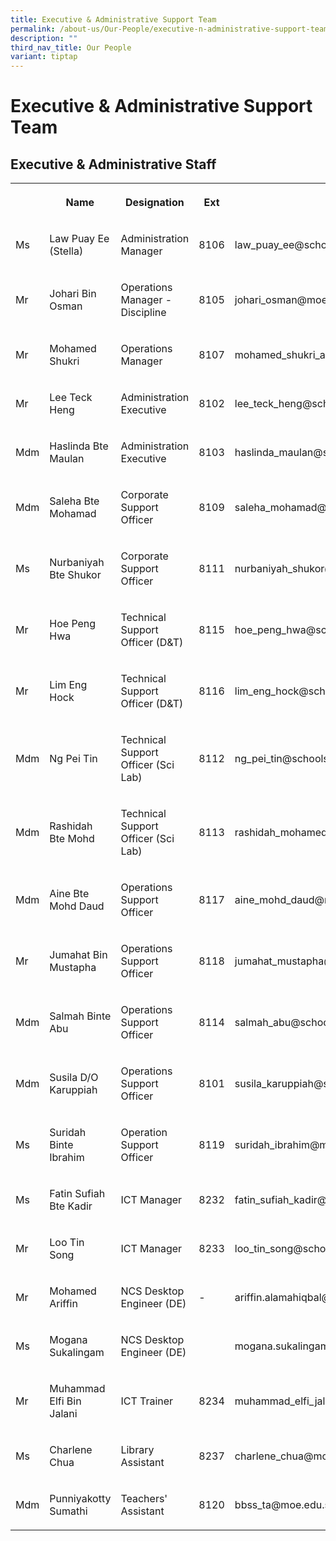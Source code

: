 ```yaml
---
title: Executive & Administrative Support Team
permalink: /about-us/Our-People/executive-n-administrative-support-team/
description: ""
third_nav_title: Our People
variant: tiptap
---
```

<h1>Executive &amp; Administrative Support Team</h1>
<h2>Executive &amp; Administrative Staff</h2>
<table style="minWidth: 125px">
<colgroup>
<col>
<col>
<col>
<col>
<col>
</colgroup>
<tbody>
<tr>
<th rowspan="1" colspan="1">
<p></p>
</th>
<th rowspan="1" colspan="1">
<p>Name</p>
</th>
<th rowspan="1" colspan="1">
<p>Designation</p>
</th>
<th rowspan="1" colspan="1">
<p>Ext</p>
</th>
<th rowspan="1" colspan="1">
<p>Email</p>
</th>
</tr>
<tr>
<td rowspan="1" colspan="1">
<p>Ms</p>
</td>
<td rowspan="1" colspan="1">
<p>Law Puay Ee (Stella)</p>
</td>
<td rowspan="1" colspan="1">
<p>Administration Manager</p>
</td>
<td rowspan="1" colspan="1">
<p>8106</p>
</td>
<td rowspan="1" colspan="1">
<p>law_puay_ee@schools.gov.sg</p>
</td>
</tr>
<tr>
<td rowspan="1" colspan="1">
<p>Mr</p>
</td>
<td rowspan="1" colspan="1">
<p>Johari Bin Osman</p>
</td>
<td rowspan="1" colspan="1">
<p>Operations Manager - Discipline</p>
</td>
<td rowspan="1" colspan="1">
<p>8105</p>
</td>
<td rowspan="1" colspan="1">
<p>johari_osman@moe.edu.sg</p>
</td>
</tr>
<tr>
<td rowspan="1" colspan="1">
<p>Mr</p>
</td>
<td rowspan="1" colspan="1">
<p>Mohamed Shukri</p>
</td>
<td rowspan="1" colspan="1">
<p>Operations Manager</p>
</td>
<td rowspan="1" colspan="1">
<p>8107</p>
</td>
<td rowspan="1" colspan="1">
<p>mohamed_shukri_alfattah_abdul@schools.gov.sg</p>
</td>
</tr>
<tr>
<td rowspan="1" colspan="1">
<p>Mr</p>
</td>
<td rowspan="1" colspan="1">
<p>Lee Teck Heng</p>
</td>
<td rowspan="1" colspan="1">
<p>Administration Executive</p>
</td>
<td rowspan="1" colspan="1">
<p>8102</p>
</td>
<td rowspan="1" colspan="1">
<p>lee_teck_heng@schools.gov.sg</p>
</td>
</tr>
<tr>
<td rowspan="1" colspan="1">
<p>Mdm</p>
</td>
<td rowspan="1" colspan="1">
<p>Haslinda Bte Maulan</p>
</td>
<td rowspan="1" colspan="1">
<p>Administration Executive</p>
</td>
<td rowspan="1" colspan="1">
<p>8103</p>
</td>
<td rowspan="1" colspan="1">
<p>haslinda_maulan@schools.gov.sg</p>
</td>
</tr>
<tr>
<td rowspan="1" colspan="1">
<p>Mdm</p>
</td>
<td rowspan="1" colspan="1">
<p>Saleha Bte Mohamad</p>
</td>
<td rowspan="1" colspan="1">
<p>Corporate Support Officer</p>
</td>
<td rowspan="1" colspan="1">
<p>8109</p>
</td>
<td rowspan="1" colspan="1">
<p>saleha_mohamad@schools.gov.sg</p>
</td>
</tr>
<tr>
<td rowspan="1" colspan="1">
<p>Ms</p>
</td>
<td rowspan="1" colspan="1">
<p>Nurbaniyah Bte Shukor</p>
</td>
<td rowspan="1" colspan="1">
<p>Corporate Support Officer</p>
</td>
<td rowspan="1" colspan="1">
<p>8111</p>
</td>
<td rowspan="1" colspan="1">
<p>nurbaniyah_shukor@moe.edu.sg</p>
</td>
</tr>
<tr>
<td rowspan="1" colspan="1">
<p>Mr</p>
</td>
<td rowspan="1" colspan="1">
<p>Hoe Peng Hwa</p>
</td>
<td rowspan="1" colspan="1">
<p>Technical Support Officer (D&amp;T)</p>
</td>
<td rowspan="1" colspan="1">
<p>8115</p>
</td>
<td rowspan="1" colspan="1">
<p>hoe_peng_hwa@schools.gov.sg</p>
</td>
</tr>
<tr>
<td rowspan="1" colspan="1">
<p>Mr</p>
</td>
<td rowspan="1" colspan="1">
<p>Lim Eng Hock</p>
</td>
<td rowspan="1" colspan="1">
<p>Technical Support Officer (D&amp;T)</p>
</td>
<td rowspan="1" colspan="1">
<p>8116</p>
</td>
<td rowspan="1" colspan="1">
<p>lim_eng_hock@schools.gov.sg</p>
</td>
</tr>
<tr>
<td rowspan="1" colspan="1">
<p>Mdm</p>
</td>
<td rowspan="1" colspan="1">
<p>Ng Pei Tin</p>
</td>
<td rowspan="1" colspan="1">
<p>Technical Support Officer (Sci Lab)</p>
</td>
<td rowspan="1" colspan="1">
<p>8112</p>
</td>
<td rowspan="1" colspan="1">
<p>ng_pei_tin@schools.gov.sg</p>
</td>
</tr>
<tr>
<td rowspan="1" colspan="1">
<p>Mdm</p>
</td>
<td rowspan="1" colspan="1">
<p>Rashidah Bte Mohd</p>
</td>
<td rowspan="1" colspan="1">
<p>Technical Support Officer (Sci Lab)</p>
</td>
<td rowspan="1" colspan="1">
<p>8113</p>
</td>
<td rowspan="1" colspan="1">
<p>rashidah_mohamed@schools.gov.sg</p>
</td>
</tr>
<tr>
<td rowspan="1" colspan="1">
<p>Mdm</p>
</td>
<td rowspan="1" colspan="1">
<p>Aine Bte Mohd Daud</p>
</td>
<td rowspan="1" colspan="1">
<p>Operations Support Officer</p>
</td>
<td rowspan="1" colspan="1">
<p>8117</p>
</td>
<td rowspan="1" colspan="1">
<p>aine_mohd_daud@moe.edu.sg</p>
</td>
</tr>
<tr>
<td rowspan="1" colspan="1">
<p>Mr</p>
</td>
<td rowspan="1" colspan="1">
<p>Jumahat Bin Mustapha</p>
</td>
<td rowspan="1" colspan="1">
<p>Operations Support Officer</p>
</td>
<td rowspan="1" colspan="1">
<p>8118</p>
</td>
<td rowspan="1" colspan="1">
<p>jumahat_mustapha@moe.edu.sg</p>
</td>
</tr>
<tr>
<td rowspan="1" colspan="1">
<p>Mdm</p>
</td>
<td rowspan="1" colspan="1">
<p>Salmah Binte Abu</p>
</td>
<td rowspan="1" colspan="1">
<p>Operations Support Officer</p>
</td>
<td rowspan="1" colspan="1">
<p>8114</p>
</td>
<td rowspan="1" colspan="1">
<p>salmah_abu@schools.gov.sg</p>
</td>
</tr>
<tr>
<td rowspan="1" colspan="1">
<p>Mdm</p>
</td>
<td rowspan="1" colspan="1">
<p>Susila D/O Karuppiah</p>
</td>
<td rowspan="1" colspan="1">
<p>Operations Support Officer</p>
</td>
<td rowspan="1" colspan="1">
<p>8101</p>
</td>
<td rowspan="1" colspan="1">
<p>susila_karuppiah@schools.gov.sg</p>
</td>
</tr>
<tr>
<td rowspan="1" colspan="1">
<p>Ms</p>
</td>
<td rowspan="1" colspan="1">
<p>Suridah Binte Ibrahim</p>
</td>
<td rowspan="1" colspan="1">
<p>Operation Support Officer</p>
</td>
<td rowspan="1" colspan="1">
<p>8119</p>
</td>
<td rowspan="1" colspan="1">
<p>suridah_ibrahim@moe.edu.sg</p>
</td>
</tr>
<tr>
<td rowspan="1" colspan="1">
<p>Ms</p>
</td>
<td rowspan="1" colspan="1">
<p>Fatin Sufiah Bte Kadir</p>
</td>
<td rowspan="1" colspan="1">
<p>ICT Manager</p>
</td>
<td rowspan="1" colspan="1">
<p>8232</p>
</td>
<td rowspan="1" colspan="1">
<p>fatin_sufiah_kadir@schools.gov.sg</p>
</td>
</tr>
<tr>
<td rowspan="1" colspan="1">
<p>Mr</p>
</td>
<td rowspan="1" colspan="1">
<p>Loo Tin Song</p>
</td>
<td rowspan="1" colspan="1">
<p>ICT Manager</p>
</td>
<td rowspan="1" colspan="1">
<p>8233</p>
</td>
<td rowspan="1" colspan="1">
<p>loo_tin_song@schools.gov.sg</p>
</td>
</tr>
<tr>
<td rowspan="1" colspan="1">
<p>Mr</p>
</td>
<td rowspan="1" colspan="1">
<p>Mohamed Ariffin</p>
</td>
<td rowspan="1" colspan="1">
<p>NCS Desktop Engineer (DE)</p>
</td>
<td rowspan="1" colspan="1">
<p>-</p>
</td>
<td rowspan="1" colspan="1">
<p>ariffin.alamahiqbal@ncs.com.sg</p>
</td>
</tr>
<tr>
<td rowspan="1" colspan="1">
<p>Ms</p>
</td>
<td rowspan="1" colspan="1">
<p>Mogana Sukalingam</p>
</td>
<td rowspan="1" colspan="1">
<p>NCS Desktop Engineer (DE)</p>
</td>
<td rowspan="1" colspan="1">
<p></p>
</td>
<td rowspan="1" colspan="1">
<p>mogana.sukalingam@ncs.com.sg</p>
</td>
</tr>
<tr>
<td rowspan="1" colspan="1">
<p>Mr</p>
</td>
<td rowspan="1" colspan="1">
<p>Muhammad Elfi Bin Jalani</p>
</td>
<td rowspan="1" colspan="1">
<p>ICT Trainer</p>
</td>
<td rowspan="1" colspan="1">
<p>8234</p>
</td>
<td rowspan="1" colspan="1">
<p>muhammad_elfi_jalani@moe.edu.sg</p>
</td>
</tr>
<tr>
<td rowspan="1" colspan="1">
<p>Ms</p>
</td>
<td rowspan="1" colspan="1">
<p>Charlene Chua</p>
</td>
<td rowspan="1" colspan="1">
<p>Library Assistant</p>
</td>
<td rowspan="1" colspan="1">
<p>8237</p>
</td>
<td rowspan="1" colspan="1">
<p>charlene_chua@moe.edu.sg</p>
</td>
</tr>
<tr>
<td rowspan="1" colspan="1">
<p>Mdm</p>
</td>
<td rowspan="1" colspan="1">
<p>Punniyakotty Sumathi</p>
</td>
<td rowspan="1" colspan="1">
<p>Teachers' Assistant</p>
</td>
<td rowspan="1" colspan="1">
<p>8120</p>
</td>
<td rowspan="1" colspan="1">
<p>bbss_ta@moe.edu.sg</p>
</td>
</tr>
</tbody>
</table>
<p></p>